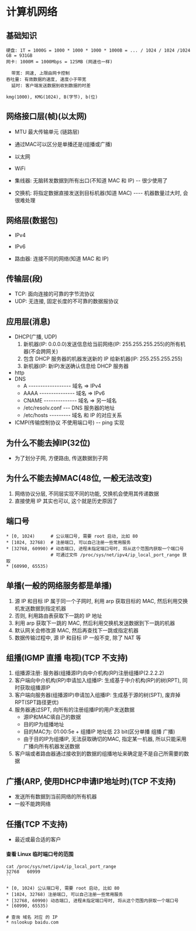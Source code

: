 
# 计算机网络
## 基础知识
```
硬盘: 1T = 1000G = 1000 * 1000 * 1000 * 1000B = ... / 1024 / 1024 /1024 GB = 931GB
网卡: 1000M = 1000Mbps = 125MB (网速也一样)

  带宽: 网速, 上限由网卡控制
吞吐量: 有效数据的速度, 速度小于带宽
  延时: 客户端发送数据到收到数据的时差

kmg(1000), KMG(1024), B(字节), b(位)
```

## 网络接口层(帧)(以太网)
* MTU 最大传输单元 (链路层)
* 通过MAC可以区分是单播还是(组播或广播)
* 以太网
* WiFi

* 集线器: 无脑转发数据到所有出口(不知道 MAC 和 IP) -- 很少使用了
* 交换机: 将指定数据直接发送到目标机器(知道 MAC) ---- 机器数量过大时, 会很难处理

## 网络层(数据包)
* IPv4
* IPv6

* 路由器: 连接不同的网络(知道 MAC 和 IP)

## 传输层(段)
* TCP: 面向连接的可靠的字节流协议
* UDP: 无连接, 固定长度的不可靠的数据报协议

## 应用层(消息)
* DHCP(广播, UDP)
    1. 新机器(IP: 0.0.0.0)发送信息给当前网络(IP: 255.255.255.255)的所有机器(不会跨网关)
    2. 包含 DHCP 服务器的机器发送新的 IP 给新机器(IP: 255.255.255.255)
    3. 新机器(IP: 新IP)发送确认信息给 DHCP 服务器
* http
* DNS
    * A ------------------ 域名 => IPv4
    * AAAA --------------- 域名 => IPv6
    * CNAME -------------- 域名 => 另一域名
    * /etc/resolv.conf --- DNS 服务器的地址
    * /etc/hosts --------- 域名 和 IP 的对应关系
* ICMP(传输控制协议 不使用端口号) -- ping 实现


## 为什么不能去掉IP(32位)
* 为了划分子网, 方便路由, 传送数据到子网

## 为什么不能去掉MAC(48位, 一般无法改变)
1. 网络协议分层, 不同层实现不同的功能, 交换机会使用其传递数据
2. 直接使用 IP 其实也可以, 这个就是历史原因了

## 端口号
```
* [0, 1024)      # 公认端口号, 需要 root 启动, 比如 80
* [1024, 32768)  # 注册端口, 可以自己注册一些常用服务
* [32768, 60990) # 动态端口, 进程未指定端口号时, 将从这个范围内获取一个端口号
                 # 可通过文件 /proc/sys/net/ipv4/ip_local_port_range 获取
* [60990, 65535)
```

## 单播(一般的网络服务都是单播)
1. 源 IP 和目标 IP 属于同一个子网时, 利用 arp 获取目标的 MAC, 然后利用交换机发送数据到指定机器
2. 否则, 利用路由表获取下一跳的 IP 地址
3. 利用 arp 获取下一跳的 MAC, 然后利用交换机发送数据到下一跳的机器
4. 默认网关会修改源 MAC, 然后再查找下一跳或指定机器
5. 数据传输过程中, 源 IP 和目标 IP 一般不变, 除了 NAT 等

## 组播(IGMP 直播 电视)(TCP 不支持)
1. 组播源注册: 服务器(组播源IP)向中介机构(RP)注册组播IP(2.2.2.2)
2. 客户端向中介机构(RP)申请加入组播IP: 生成基于中介机构(RP)的树(RPT), 同时获取组播源IP
3. 客户端向服务器(组播源IP)申请加入组播IP: 生成基于源的树(SPT), 废弃掉 RPT(SPT路径更优)
4. 服务器通过SPT, 向所有的注册组播IP的用户发送数据
    * 源IP和MAC填自己的数据
    * 目的IP为组播地址
    * 目的MAC为: 01:00:5e + 组播IP 地址低 23 bit(区分单播 组播 广播)
    * 由于目的IP为组播IP, 无法获取确切的MAC, 指定某一机器, 所以只能采用广播向所有机器发送数据
5. 客户端或者路由器通过接收到的数据的组播地址来确定是不是自己所需要的数据

## 广播(ARP, 使用DHCP申请IP地址时)(TCP 不支持)
* 发送所有数据到当前网络的所有机器
* 一般不能跨网络

## 任播(TCP 不支持)
* 最近或最合适的客户

#### 查看 Linux 临时端口号的范围
```
cat /proc/sys/net/ipv4/ip_local_port_range
32768   60999
``

* [0, 1024) 公认端口号, 需要 root 启动, 比如 80
* [1024, 32768) 注册端口, 可以自己注册一些常用服务
* [32768, 60990) 动态端口, 进程未指定端口号时, 将从这个范围内获取一个端口号
* [60990, 65535)

# 查询 域名 对应 的 IP
* nslookup baidu.com

